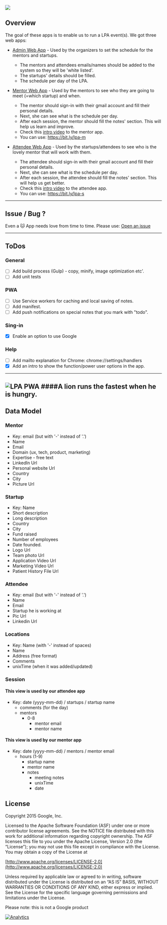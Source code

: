 ![](https://developers.google.com/startups/images/logo-launch.svg)
## Overview

The goal of these apps is to enable us to run a LPA event(s).
We got three web apps:

* [Admin Web App](https://lpa-1.firebaseapp.com/) - Used by the organizers to set the schedule for the mentors and startups. 
  * The mentors and attendees emails/names should be added to the system so they will be 'white listed'.
  * The startups' details should be filled.
  * The schedule per day of the LPA.

* [Mentor Web App](https://lpa-1.firebaseapp.com/index-mentor.html) - Used by the mentors to see who they are going to meet (=which startup) and when.
  * The mentor should sign-in with their gmail account and fill their personal details.
  * Next, she can see what is the schedule per day.
  * After each session, the mentor should fill the notes' section. This will help us learn and improve.
  * Check this [intro video](https://youtu.be/trJcLl413hg) to the mentor app.
  * You can use: https://bit.ly/lpa-m


* [Attendee Web App](https://lpa-1.firebaseapp.com/startup.html) - Used by the startups/attendees to see who is the lovely mentor that will work with them.
  * The attendee should sign-in with their gmail account and fill their personal details.
  * Next, she can see what is the schedule per day.
  * After each session, the attendee should fill the notes' section. This will help us get better.
  * Check this [intro video](https://youtu.be/psdF_o25dJc) to the attendee app.
  * You can use: https://bit.ly/lpa-s

-----

## Issue / Bug ?
Even a 🐱 App needs love from time to time.
Please use: [Open an issue](https://github.com/greenido/lpa-1/issues)

-----
## ToDos

### General
* [ ] Add build process (Gulp) - copy, minify, image optimization etc'.
* [ ] Add unit tests

### PWA
* [ ] Use Service workers for caching and local saving of notes.
* [ ] Add manifest.
* [ ] Add push notifications on special notes that you mark with "todo".

### Sing-in
* [x] Enable an option to use Google

### Help 
* [ ] Add mailto explanation for Chrome: chrome://settings/handlers
* [x] Add an intro to show the function/power user options in the app.

-----

![LPA PWA](https://lpa-1.firebaseapp.com/img/lion-hd.jpeg)
####A lion runs the fastest when he is hungry. 
-----

## Data Model

### Mentor 
* Key: email (but with '-' instead of '.')
* Name
* Email
* Domain (ux, tech, product, marketing)
* Expertise - free text
* LinkedIn Url
* Personal website Url 
* Country
* City
* Picture Url

### Startup
* Key: Name
* Short description
* Long description
* Country
* City
* Fund raised
* Number of employees 
* Date founded. 
* Logo Url
* Team photo Url
* Application Video Url
* Marketing Video Url
* Patient History File Url

### Attendee
* Key: email (but with '-' instead of '.')
* Name
* Email
* Startup he is working at
* Pic Url
* Linkedin Url

### Locations
* Key: Name (with '-' instead of spaces)
* Name
* Address (free format)
* Comments
* unixTime (when it was added/updated) 


### Session

#### This view is used by our attendee app
* Key: date (yyyy-mm-dd) / startups / startup name 
  * comments (for the day)
  * mentors
    * 0-8
      * mentor email
      * mentor name

#### This view is used by our mentor app
* Key: date (yyyy-mm-dd) / mentors / mentor email 
  * hours (1-9)
    * startup name
    * mentor name
    * notes 
      * meeting notes
      * unixTime 
      * date


## License

Copyright 2015 Google, Inc.

Licensed to the Apache Software Foundation (ASF) under one or more contributor license agreements. See the NOTICE file distributed with this work for additional information regarding copyright ownership. The ASF licenses this file to you under the Apache License, Version 2.0 (the “License”); you may not use this file except in compliance with the License. You may obtain a copy of the License at

[http://www.apache.org/licenses/LICENSE-2.0](http://www.apache.org/licenses/LICENSE-2.0)

Unless required by applicable law or agreed to in writing, software distributed under the License is distributed on an “AS IS” BASIS, WITHOUT WARRANTIES OR CONDITIONS OF ANY KIND, either express or implied. See the License for the specific language governing permissions and limitations under the License.

Please note: this is not a Google product

[![Analytics](https://ga-beacon.appspot.com/UA-65622529-1/LPA-1/)](https://github.com/igrigorik/ga-beacon)

